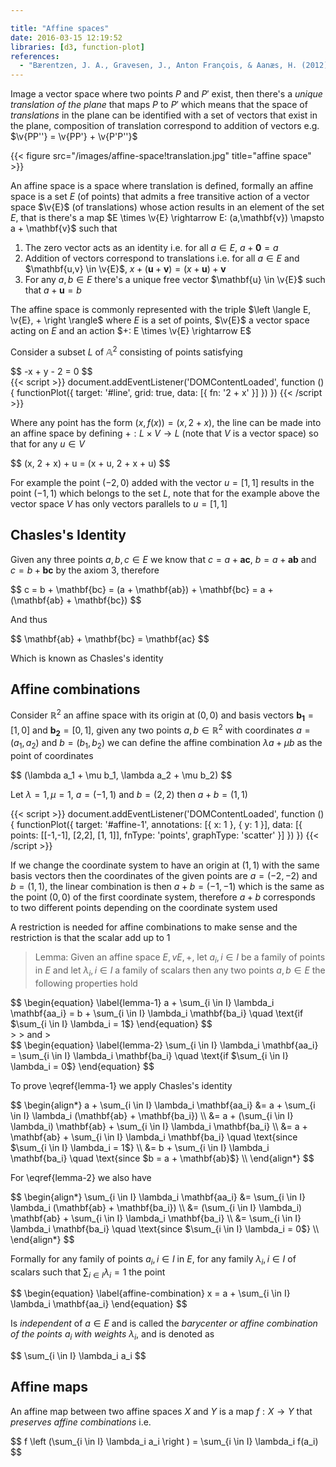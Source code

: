 ```yaml
---

title: "Affine spaces"
date: 2016-03-15 12:19:52
libraries: [d3, function-plot]
references:
  - "Bærentzen, J. A., Gravesen, J., Anton François, & Aanæs, H. (2012). Guide to computational geometry processing: foundations, algorithms, and methods. London: Springer."
---
```


Image a vector space where two points $P$ and $P'$ exist, then there's a *unique translation of the plane* that maps $P$ to $P'$ which means that the space of *translations* in the plane can be identified with a set of vectors that exist in the plane, composition of translation correspond to addition of vectors e.g. $\v{PP''} = \v{PP'} + \v{P'P''}$

{{< figure src="/images/affine-space!translation.jpg" title="affine space" >}}

An affine space is a space where translation is defined, formally an affine space is a set $E$ (of points) that admits a free transitive action of a vector space $\v{E}$ (of translations) whose action results in an element of the set $E$, that is there's a map $E \times \v{E} \rightarrow E: (a,\mathbf{v}) \mapsto a + \mathbf{v}$ such that

1. The zero vector acts as an identity i.e. for all $a \in E$, $a + \mathbf{0} = a$
2. Addition of vectors correspond to translations i.e. for all $a \in E$ and $\mathbf{u,v} \in \v{E}$, $x + (\mathbf{u} + \mathbf{v}) = (x + \mathbf{u}) + \mathbf{v}$
3. For any $a,b \in E$ there's a unique free vector $\mathbf{u} \in \v{E}$ such that $a + \mathbf{u} = b$

The affine space is commonly represented with the triple $\left \langle E, \v{E}, + \right \rangle$ where $E$ is a set of points, $\v{E}$ a vector space acting on $E$ and an action $+: E \times \v{E} \rightarrow E$

Consider a subset $L$ of $\mathbb{A}^2$ consisting of points satisfying

<div>
$$
-x + y - 2 = 0
$$
</div>

<div id="line"></div>
{{< script >}}
document.addEventListener('DOMContentLoaded', function () {
  functionPlot({
    target: '#line',
    grid: true,
    data: [{
      fn: '2 + x'
    }]
  })
})
{{< /script >}}

Where any point has the form $(x, f(x)) = (x, 2 + x)$, the line can be made into an affine space by defining $+: L \times V \rightarrow L$ (note that $V$ is a vector space) so that for any $u \in V$

<div>
$$
(x, 2 + x) + u = (x + u, 2 + x + u)
$$
</div>

For example the point $(-2,0)$ added with the vector $u = [1,1]$ results in the point $(-1, 1)$ which belongs to the set $L$, note that for the example above the vector space $V$ has only vectors parallels to $u = [1,1]$

## Chasles's Identity

Given any three points $a,b,c \in E$ we know that $c = a + \mathbf{ac}$, $b = a + \mathbf{ab}$ and $c = b + \mathbf{bc}$ by the axiom 3, therefore

<div>
$$
c = b + \mathbf{bc} = (a + \mathbf{ab}) + \mathbf{bc} = a + (\mathbf{ab} + \mathbf{bc})
$$
</div>

And thus

<div>
$$
\mathbf{ab} + \mathbf{bc} = \mathbf{ac}
$$
</div>

Which is known as Chasles's identity

## Affine combinations

Consider $\mathbb{R}^2$ an affine space with its origin at $(0,0)$ and basis vectors $\mathbf{b_1} = [1, 0]$ and $\mathbf{b_2} = [0,1]$, given any two points $a,b \in \mathbb{R}^2$ with coordinates $a = (a_1,a_2)$ and $b = (b_1,b_2)$ we can define the affine combination $\lambda a + \mu b$ as the point of coordinates

<div>
$$
(\lambda a_1 + \mu b_1, \lambda a_2 + \mu b_2)
$$
</div>

Let $\lambda = 1, \mu = 1$, $a = (-1,1)$ and $b = (2, 2)$ then $a + b = (1, 1)$

<div id="affine-1"></div>
{{< script >}}
document.addEventListener('DOMContentLoaded', function () {
  functionPlot({
    target: '#affine-1',
    annotations: [{ x: 1 }, { y: 1 }],
    data: [{
      points: [[-1,-1], [2,2], [1, 1]],
      fnType: 'points',
      graphType: 'scatter'
    }]
  })
})
{{< /script >}}

If we change the coordinate system to have an origin at $(1,1)$ with the same basis vectors then the coordinates of the given points are $a=(-2,-2)$ and $b=(1,1)$, the linear combination is then $a + b = (-1,-1)$ which is the same as the point $(0,0)$ of the first coordinate system, therefore $a+b$ corresponds to two different points depending on the coordinate system used

A restriction is needed for affine combinations to make sense and the restriction is that the scalar add up to 1

> Lemma: Given an affine space $E,v{E},+$, let $a_i, i \in I$ be a family of points in $E$ and let $\lambda_i, i \in I$ a family of scalars then any two points $a,b \in E$ the following properties hold
>
<div>
$$
\begin{equation} \label{lemma-1}
a + \sum_{i \in I} \lambda_i \mathbf{aa_i} = b + \sum_{i \in I} \lambda_i \mathbf{ba_i} \quad \text{if $\sum_{i \in I} \lambda_i = 1$}
\end{equation}
$$
</div>
>
> and
>
<div>
$$
\begin{equation} \label{lemma-2}
\sum_{i \in I} \lambda_i \mathbf{aa_i} = \sum_{i \in I} \lambda_i \mathbf{ba_i} \quad \text{if $\sum_{i \in I} \lambda_i = 0$}
\end{equation}
$$
</div>

To prove \eqref{lemma-1} we apply Chasles's identity

<div>
$$
\begin{align*}
a + \sum_{i \in I} \lambda_i \mathbf{aa_i} &= a + \sum_{i \in I} \lambda_i (\mathbf{ab} + \mathbf{ba_i}) \\
&= a + (\sum_{i \in I} \lambda_i) \mathbf{ab} + \sum_{i \in I} \lambda_i \mathbf{ba_i} \\
&= a + \mathbf{ab} + \sum_{i \in I} \lambda_i \mathbf{ba_i} \quad \text{since $\sum_{i \in I} \lambda_i = 1$} \\
&= b + \sum_{i \in I} \lambda_i \mathbf{ba_i} \quad \text{since $b = a + \mathbf{ab}$} \\
\end{align*}
$$
</div>

For \eqref{lemma-2} we also have

<div>
$$
\begin{align*}
\sum_{i \in I} \lambda_i \mathbf{aa_i} &= \sum_{i \in I} \lambda_i (\mathbf{ab} + \mathbf{ba_i}) \\
&= (\sum_{i \in I} \lambda_i) \mathbf{ab} + \sum_{i \in I} \lambda_i \mathbf{ba_i} \\
&= \sum_{i \in I} \lambda_i \mathbf{ba_i} \quad \text{since $\sum_{i \in I} \lambda_i = 0$} \\
\end{align*}
$$
</div>

Formally for any family of points $a_i, i \in I$ in $E$, for any family $\lambda_i, i \in I$ of scalars such that $\sum_{i \in I} \lambda_i = 1$ the point

<div>
$$
\begin{equation} \label{affine-combination}
x = a + \sum_{i \in I} \lambda_i \mathbf{aa_i}
\end{equation}
$$
</div>

Is *independent* of $a \in E$ and is called the *barycenter or affine combination of the points $a_i$ with weights $\lambda_i$*, and is denoted as

<div>
$$
\sum_{i \in I} \lambda_i a_i
$$
</div>

## Affine maps

An affine map between two affine spaces $X$ and $Y$ is a map $f: X \rightarrow Y$ that *preserves affine combinations* i.e.

<div>
$$
f \left (\sum_{i \in I} \lambda_i a_i \right ) = \sum_{i \in I} \lambda_i f(a_i)
$$
</div>

